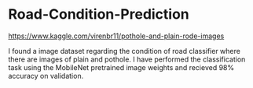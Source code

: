 # Road-Condition-Prediction
https://www.kaggle.com/virenbr11/pothole-and-plain-rode-images

I found a image dataset regarding the condition of road classifier where there are images of plain and pothole.
I have performed the classification task using the MobileNet pretrained image weights and recieved 98% accuracy on validation.
